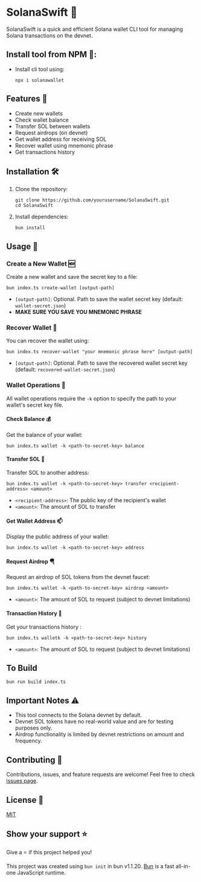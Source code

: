 # SolanaSwift 🚀

SolanaSwift is a quick and efficient Solana wallet CLI tool for managing Solana transactions on the devnet.

## Install tool from NPM 👀:

- Install cli tool using:
  ```
  npx i solanawallet
  ```

## Features 🌟

- Create new wallets
- Check wallet balance
- Transfer SOL between wallets
- Request airdrops (on devnet)
- Get wallet address for receiving SOL
- Recover wallet using mnemonic phrase
- Get transactions history

## Installation 🛠️

1. Clone the repository:

   ```
   git clone https://github.com/yourusername/SolanaSwift.git
   cd SolanaSwift
   ```

2. Install dependencies:
   ```
   bun install
   ```

## Usage 📘

### Create a New Wallet 🆕

Create a new wallet and save the secret key to a file:

```
bun index.ts create-wallet [output-path]
```

- `[output-path]`: Optional. Path to save the wallet secret key (default: `wallet-secret.json`)
- **MAKE SURE YOU SAVE YOU MNEMONIC PHRASE**

### Recover Wallet 🏥

You can recover the wallet using:

```
bun index.ts recover-wallet "your mnemonic phrase here" [output-path]
```

- `[output-path]`: Optional. Path to save the recovered wallet secret key (default: `recovered-wallet-secret.json`)

### Wallet Operations 💼

All wallet operations require the `-k` option to specify the path to your wallet's secret key file.

#### Check Balance 💰

Get the balance of your wallet:

```
bun index.ts wallet -k <path-to-secret-key> balance
```

#### Transfer SOL 💸

Transfer SOL to another address:

```
bun index.ts wallet -k <path-to-secret-key> transfer <recipient-address> <amount>
```

- `<recipient-address>`: The public key of the recipient's wallet
- `<amount>`: The amount of SOL to transfer

#### Get Wallet Address 📫

Display the public address of your wallet:

```
bun index.ts wallet -k <path-to-secret-key> address
```

#### Request Airdrop 🪂

Request an airdrop of SOL tokens from the devnet faucet:

```
bun index.ts wallet -k <path-to-secret-key> airdrop <amount>
```

- `<amount>`: The amount of SOL to request (subject to devnet limitations)

#### Transaction History 📝

Get your transactions history :

```
bun index.ts walletk -k <path-to-secret-key> history
```

- `<amount>`: The amount of SOL to request (subject to devnet limitations)

## To Build

```
bun run build index.ts
```

## Important Notes ⚠️

- This tool connects to the Solana devnet by default.
- Devnet SOL tokens have no real-world value and are for testing purposes only.
- Airdrop functionality is limited by devnet restrictions on amount and frequency.

## Contributing 🤝

Contributions, issues, and feature requests are welcome! Feel free to check [issues page](https://github.com/4rjun/SolanaSwift/issues).

## License 📄

[MIT](https://choosealicense.com/licenses/mit/)

## Show your support ⭐

Give a ⭐️ if this project helped you!

This project was created using `bun init` in bun v1.1.20. [Bun](https://bun.sh) is a fast all-in-one JavaScript runtime.
